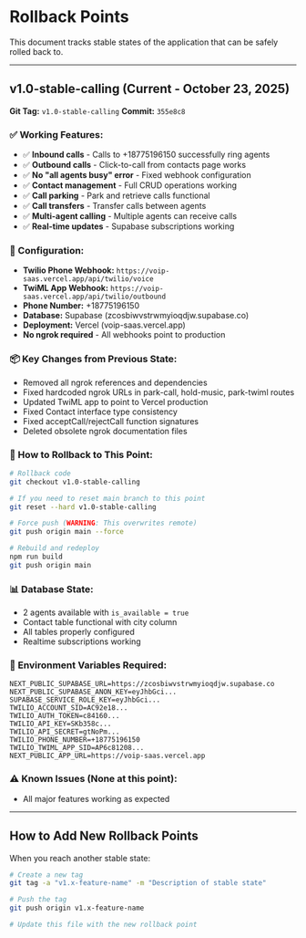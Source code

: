 # Rollback Points

This document tracks stable states of the application that can be safely rolled back to.

---

## v1.0-stable-calling (Current - October 23, 2025)

**Git Tag:** `v1.0-stable-calling`
**Commit:** `355e8c8`

### ✅ Working Features:
- ✅ **Inbound calls** - Calls to +18775196150 successfully ring agents
- ✅ **Outbound calls** - Click-to-call from contacts page works
- ✅ **No "all agents busy" error** - Fixed webhook configuration
- ✅ **Contact management** - Full CRUD operations working
- ✅ **Call parking** - Park and retrieve calls functional
- ✅ **Call transfers** - Transfer calls between agents
- ✅ **Multi-agent calling** - Multiple agents can receive calls
- ✅ **Real-time updates** - Supabase subscriptions working

### 🔧 Configuration:
- **Twilio Phone Webhook:** `https://voip-saas.vercel.app/api/twilio/voice`
- **TwiML App Webhook:** `https://voip-saas.vercel.app/api/twilio/outbound`
- **Phone Number:** +18775196150
- **Database:** Supabase (zcosbiwvstrwmyioqdjw.supabase.co)
- **Deployment:** Vercel (voip-saas.vercel.app)
- **No ngrok required** - All webhooks point to production

### 📦 Key Changes from Previous State:
- Removed all ngrok references and dependencies
- Fixed hardcoded ngrok URLs in park-call, hold-music, park-twiml routes
- Updated TwiML app to point to Vercel production
- Fixed Contact interface type consistency
- Fixed acceptCall/rejectCall function signatures
- Deleted obsolete ngrok documentation files

### 🚀 How to Rollback to This Point:

```bash
# Rollback code
git checkout v1.0-stable-calling

# If you need to reset main branch to this point
git reset --hard v1.0-stable-calling

# Force push (WARNING: This overwrites remote)
git push origin main --force

# Rebuild and redeploy
npm run build
git push origin main
```

### 📊 Database State:
- 2 agents available with `is_available = true`
- Contact table functional with city column
- All tables properly configured
- Realtime subscriptions working

### 🔐 Environment Variables Required:
```
NEXT_PUBLIC_SUPABASE_URL=https://zcosbiwvstrwmyioqdjw.supabase.co
NEXT_PUBLIC_SUPABASE_ANON_KEY=eyJhbGci...
SUPABASE_SERVICE_ROLE_KEY=eyJhbGci...
TWILIO_ACCOUNT_SID=AC92e18...
TWILIO_AUTH_TOKEN=c84160...
TWILIO_API_KEY=SKb358c...
TWILIO_API_SECRET=gtNoPm...
TWILIO_PHONE_NUMBER=+18775196150
TWILIO_TWIML_APP_SID=AP6c81208...
NEXT_PUBLIC_APP_URL=https://voip-saas.vercel.app
```

### ⚠️ Known Issues (None at this point):
- All major features working as expected

---

## How to Add New Rollback Points

When you reach another stable state:

```bash
# Create a new tag
git tag -a "v1.x-feature-name" -m "Description of stable state"

# Push the tag
git push origin v1.x-feature-name

# Update this file with the new rollback point
```
